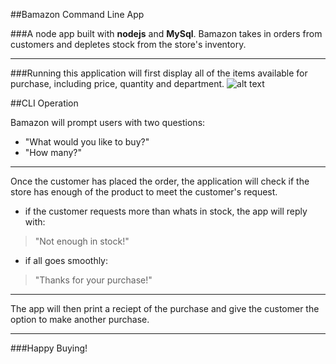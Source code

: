 ##Bamazon Command Line App

###A node app built with **nodejs** and **MySql**. Bamazon takes in orders from customers and depletes stock from the store's inventory.
***


###Running this application will first display all of the items available for purchase, including price, quantity and department.
![alt text](http://www.santamonicawebmaster.com/bootcamp/BamazonRunDown.gif "Logo Title Text 1")

##CLI Operation

Bamazon will prompt users with two questions:

- "What would you like to buy?"
- "How many?"
---
Once the customer has placed the order, the application will check if the store has enough of the product to meet the customer's request.

- if the customer requests more than whats in stock, the app will reply with:
> "Not enough in stock!"
- if all goes smoothly:
> "Thanks for your purchase!"
---
The app will then print a reciept of the purchase and give the customer the option to make another purchase.
***
###Happy Buying!
